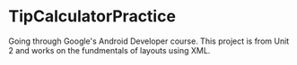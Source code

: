 # TipCalculatorPractice

Going through Google's Android Developer course. This project is from Unit 2 and works on the fundmentals of layouts using XML.
